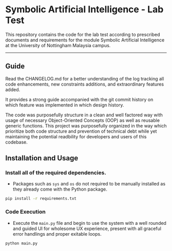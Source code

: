 # Symbolic Artificial Intelligence - Lab Test

This repository contains the code for the lab test according to prescribed documents and requirements for 
the module Symbolic Artificial Intelligence at the University of Nottingham Malaysia campus.

---

## Guide

Read the CHANGELOG.md for a better understanding of the log tracking all code enhancements, new constraints additions, and extraordinary features added.

It provides a strong guide accompanied with the git commit history on which feature was implemented in which design history.

The code was purposefully structure in a clean and well factored way with usage of necessary Object-Oriented Concepts (OOP) as well as reusable generic functions. This project was purposefully organized in the way which prioritize both code structure and prevention of technical debt while yet maintaining the potential readbility for developers and users of this codebase.

## Installation and Usage

### Install all of the required dependencies.

- Packages such as `sys` and `os` do not required to be manually installed as they already come with the Python package.

```bash
pip install -r requirements.txt
```

### Code Execution

- Execute the `main.py` file and begin to use the system with a well rounded and guided UI for wholesome UX experience, present with all graceful error handlings and proper exitable loops. 

```bash
python main.py
```
